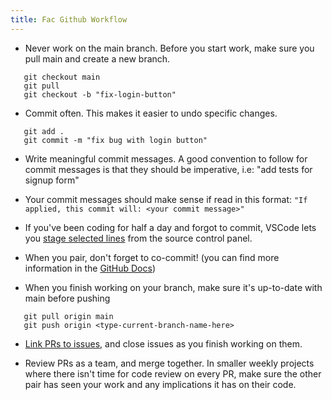 ```yaml
---
title: Fac Github Workflow
---
```


- Never work on the main branch. Before you start work, make sure you pull main and create a new branch.

```git
   git checkout main
   git pull
   git checkout -b "fix-login-button"
```

- Commit often. This makes it easier to undo specific changes.

```git
   git add .
   git commit -m "fix bug with login button"
```

- Write meaningful commit messages. A good convention to follow for commit messages is that they should be imperative, i.e: "add tests for signup form"

- Your commit messages should make sense if read in this format:
  `"If applied, this commit will: <your commit message>"`

- If you've been coding for half a day and forgot to commit, VSCode lets you [stage selected lines](https://stackoverflow.com/questions/34730585/how-can-i-commit-some-changes-to-a-file-but-not-others-in-vscode) from the source control panel.

- When you pair, don't forget to co-commit! (you can find more information in the [GitHub Docs](https://docs.github.com/en/github/committing-changes-to-your-project/creating-and-editing-commits/creating-a-commit-with-multiple-authors))

- When you finish working on your branch, make sure it's up-to-date with main before pushing

```git
   git pull origin main
   git push origin <type-current-branch-name-here>
```

- [Link PRs to issues](https://docs.github.com/en/issues/tracking-your-work-with-issues/linking-a-pull-request-to-an-issue), and close issues as you finish working on them.

- Review PRs as a team, and merge together. In smaller weekly projects where there isn't time for code review on every PR, make sure the other pair has seen your work and any implications it has on their code.
